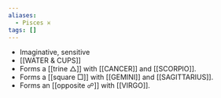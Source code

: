 ```yaml
---
aliases:
  - Pisces ♓︎
tags: []
---
```

- Imaginative, sensitive
- [[WATER & CUPS]]
- Forms a [[trine △]] with [[CANCER]] and [[SCORPIO]].
- Forms a [[square □]] with [[GEMINI]] and [[SAGITTARIUS]].
- Forms an [[opposite ☍]] with [[VIRGO]].